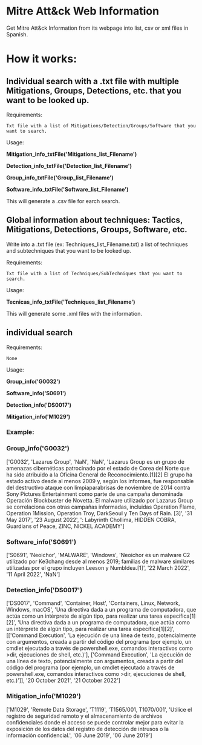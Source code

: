 # Mitre Att&ck Web Information
Get Mitre Att&ck Information from its webpage into list, csv or xml files in Spanish.

# How it works: 

## Individual search with a .txt file with multiple Mitigations, Groups, Detections, etc. that you want to be looked up.

Requirements: 


    Txt file with a list of Mitigations/Detection/Groups/Software that you want to search. 

Usage: 


<b>Mitigation_info_txtFile('Mitigations_list_Filename')</b>

<b>Detection_info_txtFile('Detection_list_Filename')</b>

<b>Group_info_txtFile('Group_list_Filename')</b>

<b>Software_info_txtFile('Software_list_Filename')</b>

This will generate a .csv file for earch search. 

## Global information about techniques: Tactics, Mitigations, Detections, Groups, Software, etc.

Write into a .txt file (ex: Techniques_list_Filename.txt) a list of techniques and subtechniques that you want to be looked up.

Requirements: 


    Txt file with a list of Techniques/SubTechniques that you want to search. 

Usage: 


<b>Tecnicas_info_txtFile('Techniques_list_Filename')</b>

This will generate some .xml files with the information. 

## individual search

Requirements: 


    None 

Usage: 


<b>Group_info('G0032')</b>

<b>Software_info('S0691')</b>

<b>Detection_info('DS0017')</b>

<b>Mitigation_info('M1029')</b>

### Example:


### Group_info('G0032') ###
['G0032', 'Lazarus Group', 'NaN', 'NaN', 'Lazarus Group es un grupo de amenazas cibernéticas patrocinado por el estado de Corea del Norte que ha sido atribuido a la Oficina General de Reconocimiento.[1][2] El grupo ha estado activo desde al menos 2009 y, según los informes, fue responsable del destructivo ataque con limpiaparabrisas de noviembre de 2014 contra Sony Pictures Entertainment como parte de una campaña denominada Operación Blockbuster de Novetta. El malware utilizado por Lazarus Group se correlaciona con otras campañas informadas, incluidas Operation Flame, Operation 1Mission, Operation Troy, DarkSeoul y Ten Days of Rain. [3]', '31 May 2017', '23 August 2022', ': Labyrinth Chollima, HIDDEN COBRA, Guardians of Peace, ZINC, NICKEL ACADEMY']

### Software_info('S0691') ###
['S0691', 'Neoichor', 'MALWARE', 'Windows', 'Neoichor es un malware C2 utilizado por Ke3chang desde al menos 2019; familias de malware similares utilizadas por el grupo incluyen Leeson y Numbldea.[1]', '22 March 2022', '11 April 2022', 'NaN']

### Detection_info('DS0017') ###
['DS0017', 'Command', 'Container, Host', 'Containers, Linux, Network, Windows, macOS', 'Una directiva dada a un programa de computadora, que actúa como un intérprete de algún tipo, para realizar una tarea específica[1][2]', 'Una directiva dada a un programa de computadora, que actúa como un intérprete de algún tipo, para realizar una tarea específica[1][2]', [['Command Execution', 'La ejecución de una línea de texto, potencialmente con argumentos, creada a partir del código del programa (por ejemplo, un cmdlet ejecutado a través de powershell.exe, comandos interactivos como &gt;dir, ejecuciones de shell, etc.)'], ['Command Execution', 'La ejecución de una línea de texto, potencialmente con argumentos, creada a partir del código del programa (por ejemplo, un cmdlet ejecutado a través de powershell.exe, comandos interactivos como &gt;dir, ejecuciones de shell, etc.)']], '20 October 2021', '21 October 2022']

### Mitigation_info('M1029') ###  
['M1029', 'Remote Data Storage', 'T1119', 'T1565/001, T1070/001', 'Utilice el registro de seguridad remoto y el almacenamiento de archivos confidenciales donde el acceso se puede controlar mejor para evitar la exposición de los datos del registro de detección de intrusos o la información confidencial.', '06 June 2019', '06 June 2019']

